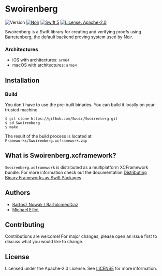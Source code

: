 # Swoirenberg

![Version](https://img.shields.io/badge/version-0.30.0-2-darkviolet)
[![Noir](https://img.shields.io/badge/Noir-0.30.0-2-darkviolet)](https://github.com/AztecProtocol/aztec-packages/tree/master/noir)
[![Swift 5](https://img.shields.io/badge/Swift-5-blue.svg)](https://developer.apple.com/swift/)
[![License: Apache-2.0](https://img.shields.io/badge/License-Apache--2.0-green)](https://opensource.org/license/apache-2-0)

Swoirenberg is a Swift library for creating and verifying proofs using [Barretenberg](https://github.com/AztecProtocol/aztec-packages/tree/master/barretenberg), the default backend proving system used by [Noir](https://noir-lang.org).

### Architectures

- iOS with architectures: `arm64`
- macOS with architectures: `arm64`

## Installation

### Build

You don't have to use the pre-built binaries. You can build it locally on your trusted machine.

```
$ git clone https://github.com/Swoir/Swoirenberg.git
$ cd Swoirenberg
$ make
```

The result of the build process is located at `Frameworks/Swoirenberg.xcframework.zip`

## What is Swoirenberg.xcframework?

`Swoirenberg.xcframework` is distributed as a multiplatform XCFramework bundle. For more information check out the documentation [Distributing Binary Frameworks as Swift Packages](https://developer.apple.com/documentation/xcode/distributing-binary-frameworks-as-swift-packages)

## Authors

- [Bartosz Nowak / BartolomeoDiaz](https://github.com/Okm165)
- [Michael Elliot](https://x.com/michaelelliot)

## Contributing

Contributions are welcome! For major changes, please open an issue first to discuss what you would like to change.

## License

Licensed under the Apache-2.0 License. See [LICENSE](./LICENSE) for more information.

